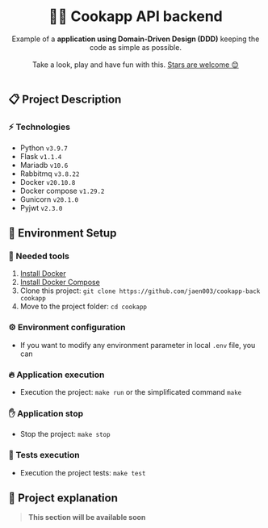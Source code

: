 <h1 align="center">
    👨‍🍳 Cookapp API backend
</h1>

<p align="center">
    Example of a <strong>application using Domain-Driven Design (DDD)</strong> keeping the code as simple as possible.
    <br />
    <br />
    Take a look, play and have fun with this.
    <a href="https://github.com/jaen003/cookapp-back/stargazers">Stars are welcome 😊</a>
    <br />
    <br />
</p>

## 📋 Project Description

### ⚡ Technologies

- Python `v3.9.7`
- Flask   `v1.1.4`
- Mariadb `v10.6`
- Rabbitmq `v3.8.22`
- Docker `v20.10.8`
- Docker compose `v1.29.2`
- Gunicorn `v20.1.0`
- Pyjwt `v2.3.0`

## 🚀 Environment Setup

### 🔨 Needed tools

1. [Install Docker](https://www.docker.com/get-started)
2. [Install Docker Compose](https://docs.docker.com/compose/install/)
3. Clone this project: `git clone https://github.com/jaen003/cookapp-back cookapp`
4. Move to the project folder: `cd cookapp`

### ⚙️ Environment configuration

* If you want to modify any environment parameter in local `.env` file, you can

### 🔥 Application execution

* Execution the project: `make run` or the simplificated command `make`

### ✋ Application stop

* Stop the project: `make stop`

### 🧪 Tests execution

* Execution the project tests: `make test`

## 🍿 Project explanation

> **This section will be available soon**



